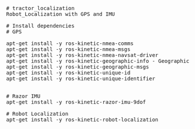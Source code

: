 <pre>
# tractor_localization
Robot_Localization with GPS and IMU

# Install dependencies
# GPS

apt-get install -y ros-kinetic-nmea-comms
apt-get install -y ros-kinetic-nmea-msgs
apt-get install -y ros-kinetic-nmea-navsat-driver
apt-get install -y ros-kinetic-geographic-info - Geographic information metapackage.
apt-get install -y ros-kinetic-geographic-msgs 
apt-get install -y ros-kinetic-unique-id
apt-get install -y ros-kinetic-unique-identifier


# Razor IMU
apt-get install -y ros-kinetic-razor-imu-9dof

# Robot Localization
apt-get install -y ros-kinetic-robot-localization
</pre>
